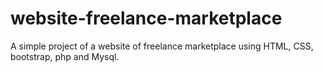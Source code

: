 # website-freelance-marketplace
A simple project of a website of freelance marketplace using HTML, CSS, bootstrap, php and Mysql.
